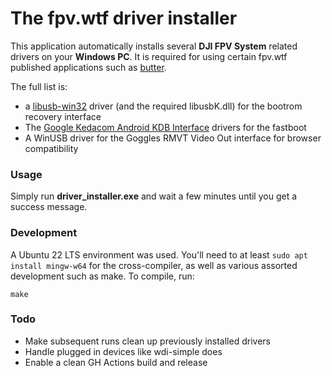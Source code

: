 # The fpv.wtf driver installer
This application automatically installs several **DJI FPV System** related drivers on your **Windows PC**. It is required for using certain fpv.wtf published applications such as [butter](https://github.com/fpv-wtf/butter).

The full list is:

 - a [libusb-win32](https://sourceforge.net/projects/libusb-win32/) driver (and the required libusbK.dll) for the bootrom recovery interface
 - The [Google Kedacom Android KDB Interface](https://drivers.softpedia.com/get/MOBILES/Google/Google-Kedacom-KDB-Interface-Driver-11000-for-Windows-10.shtml) drivers for the fastboot 
 - A WinUSB driver for the Goggles RMVT Video Out interface for browser compatibility

### Usage
Simply run **driver_installer.exe** and wait a few minutes until you get a success message.

### Development
A Ubuntu 22 LTS environment was used. You'll need to at least `sudo apt install mingw-w64` for the cross-compiler, as well as various assorted development such as make.
To compile, run:
```
make
```
### Todo

 - Make subsequent runs clean up previously installed drivers
 - Handle plugged in devices like wdi-simple does
 - Enable a clean GH Actions build and release

